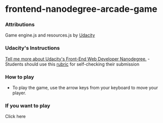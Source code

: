 frontend-nanodegree-arcade-game
===============================
### Attributions

Game engine.js and resources.js by <a href="https://www.udacity.com/">Udacity</a>

### Udacity's Instructions

<a href= "https://www.udacity.com/course/front-end-web-developer-nanodegree--nd001">Tell me more about Udacity's Front-End Web Developer Nanodegree.</a>
-Students should use this [rubric](https://review.udacity.com/#!/projects/2696458597/rubric) for self-checking their submission

### How to play
- To play the game, use the arrow keys from your keyboard to move your player.

### If you want to play
Click here  <a href="https://ayah2022.github.io/arcade-game/"></a>
